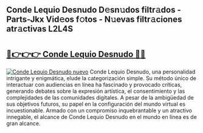## Conde Lequio Desnudo D𝚎sn𝚞dos filtr𝚊dos - Parts-Jkx Vid𝚎os f𝚘tos - N𝚞evas filtr𝚊ciones atr𝚊ctivas L2L4S

# <h2><a href="http://mb1xfyf.tromn.icu/?c=Conde+Lequio+Desnudo">🔗👉👉👉 Conde Lequio Desnudo 🔗🔗</a></h2>

[![Conde Lequio Desnudo nuevo](https://i.imgur.com/pEAQMta.gif)](http://mb1xfyf.tromn.icu/?c=Conde+Lequio+Desnudo)
Conde Lequio Desnudo, una personalidad intrigante y enigmática, elude la categorización simple. Su método único de interactuar con audiencias en línea ha fascinado y provocado críticas, generando debates sobre la expresión artística, el consentimiento y las complejidades de las comunidades digitales. A pesar de la ambigüedad de sus objetivos futuros, su papel en la configuración del mundo virtual es incuestionable. Armado con un compromiso inquebrantable y un atractivo innegable, el alcance de Conde Lequio Desnudo en el mundo en línea es de gran alcance.
